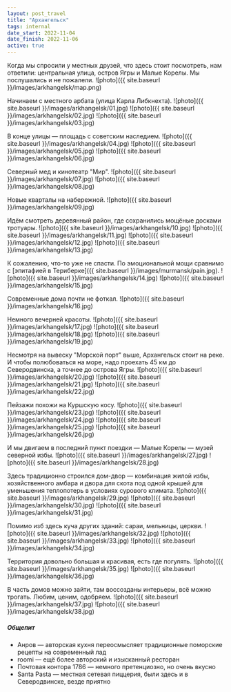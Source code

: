```yaml
---
layout: post_travel
title: "Архангельск"
tags: internal
date_start: 2022-11-04
date_finish: 2022-11-06
active: true
---
```


Когда мы спросили у местных друзей, что здесь стоит посмотреть, нам ответили: центральная улица, остров Ягры и Малые Корелы. Мы послушались и не пожалели.
![photo]({{ site.baseurl }}/images/arkhangelsk/map.png)

Начинаем с местного арбата (улица Карла Либкнехта).
![photo]({{ site.baseurl }}/images/arkhangelsk/01.jpg)
![photo]({{ site.baseurl }}/images/arkhangelsk/02.jpg)
![photo]({{ site.baseurl }}/images/arkhangelsk/03.jpg)

В конце улицы — площадь с советским наследием.
![photo]({{ site.baseurl }}/images/arkhangelsk/04.jpg)
![photo]({{ site.baseurl }}/images/arkhangelsk/05.jpg)
![photo]({{ site.baseurl }}/images/arkhangelsk/06.jpg)

Северный мед и кинотеатр "Мир".
![photo]({{ site.baseurl }}/images/arkhangelsk/07.jpg)
![photo]({{ site.baseurl }}/images/arkhangelsk/08.jpg)

Новые кварталы на набережной.
![photo]({{ site.baseurl }}/images/arkhangelsk/09.jpg)

Идём смотреть деревянный район, где сохранились мощёные досками тротуары.
![photo]({{ site.baseurl }}/images/arkhangelsk/10.jpg)
![photo]({{ site.baseurl }}/images/arkhangelsk/11.jpg)
![photo]({{ site.baseurl }}/images/arkhangelsk/12.jpg)
![photo]({{ site.baseurl }}/images/arkhangelsk/13.jpg)

К сожалению, что-то уже не спасти. По эмоциональной мощи сравнимо с [эпитафией в Териберке]({{ site.baseurl }}/images/murmansk/pain.jpg).
![photo]({{ site.baseurl }}/images/arkhangelsk/14.jpg)
![photo]({{ site.baseurl }}/images/arkhangelsk/15.jpg)

Современные дома почти не фоткал.
![photo]({{ site.baseurl }}/images/arkhangelsk/16.jpg)

Немного вечерней красоты.
![photo]({{ site.baseurl }}/images/arkhangelsk/17.jpg)
![photo]({{ site.baseurl }}/images/arkhangelsk/18.jpg)
![photo]({{ site.baseurl }}/images/arkhangelsk/19.jpg)

Несмотря на вывеску "Морской порт" выше, Архангельск стоит на реке.  
И чтобы полюбоваться на море, надо проехать 45 км до Северодвинска, а точнее до острова Ягры.
![photo]({{ site.baseurl }}/images/arkhangelsk/20.jpg)
![photo]({{ site.baseurl }}/images/arkhangelsk/21.jpg)
![photo]({{ site.baseurl }}/images/arkhangelsk/22.jpg)

Пейзажи похожи на Куршскую косу.
![photo]({{ site.baseurl }}/images/arkhangelsk/23.jpg)
![photo]({{ site.baseurl }}/images/arkhangelsk/24.jpg)
![photo]({{ site.baseurl }}/images/arkhangelsk/25.jpg)
![photo]({{ site.baseurl }}/images/arkhangelsk/26.jpg)

И мы двигаем в последний пункт поездки — Малые Корелы — музей северной избы.
![photo]({{ site.baseurl }}/images/arkhangelsk/27.jpg)
![photo]({{ site.baseurl }}/images/arkhangelsk/28.jpg)

Здесь традиционно строился дом-двор — комбинация жилой избы, хозяйственного амбара и двора для скота под одной крышей для уменьшения теплопотерь в условиях сурового климата.
![photo]({{ site.baseurl }}/images/arkhangelsk/29.jpg)
![photo]({{ site.baseurl }}/images/arkhangelsk/30.jpg)
![photo]({{ site.baseurl }}/images/arkhangelsk/31.jpg)

Помимо изб здесь куча других зданий: сараи, мельницы, церкви.
![photo]({{ site.baseurl }}/images/arkhangelsk/32.jpg)
![photo]({{ site.baseurl }}/images/arkhangelsk/33.jpg)
![photo]({{ site.baseurl }}/images/arkhangelsk/34.jpg)

Территория довольно большая и красивая, есть где погулять.
![photo]({{ site.baseurl }}/images/arkhangelsk/35.jpg)
![photo]({{ site.baseurl }}/images/arkhangelsk/36.jpg)

В часть домов можно зайти, там воссозданы интерьеры, всё можно трогать. Любим, ценим, одобряем.
![photo]({{ site.baseurl }}/images/arkhangelsk/37.jpg)
![photo]({{ site.baseurl }}/images/arkhangelsk/38.jpg)

##### Общепит

* Анров — авторская кухня переосмысляет традиционные поморские рецепты на современный лад
* roomi — ещё более авторский и изысканный ресторан
* Почтовая контора 1786 — немного претенциозно, но очень вкусно
* Santa Pasta — местная сетевая пиццерия, были здесь и в Северодвинске, везде приятно
